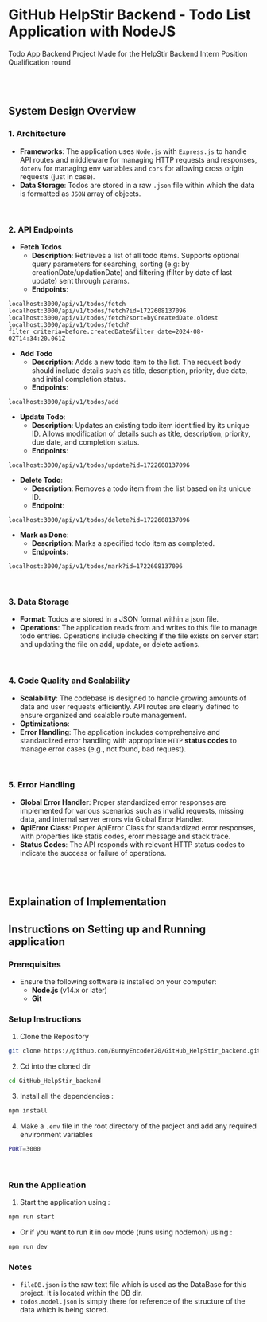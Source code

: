 # GitHub HelpStir Backend - Todo List Application with NodeJS 

Todo App Backend Project Made for the HelpStir Backend Intern Position Qualification round

<br><br>

## System Design Overview

### 1. Architecture
- **Frameworks**: The application uses `Node.js` with `Express.js` to handle API routes and middleware for managing HTTP requests and responses, `dotenv` for managing env variables and  `cors` for allowing cross origin requests (just in case).
- **Data Storage**: Todos are stored in a raw `.json` file within which the data is formatted as `JSON` array of objects.

<br>

### 2. API Endpoints
- **Fetch Todos**
    - **Description**: Retrieves a list of all todo items. Supports optional query parameters for searching, sorting (e.g: by creationDate/updationDate) and filtering (filter by date of last update) sent through params. 
    - **Endpoints**: 
```
localhost:3000/api/v1/todos/fetch
localhost:3000/api/v1/todos/fetch?id=1722608137096
localhost:3000/api/v1/todos/fetch?sort=byCreatedDate.oldest
localhost:3000/api/v1/todos/fetch?filter_criteria=before.createdDate&filter_date=2024-08-02T14:34:20.061Z
```

- **Add Todo**
    - **Description**: Adds a new todo item to the list. The request body should include details such as title, description, priority, due date, and initial completion status.
    - **Endpoints**:
```
localhost:3000/api/v1/todos/add
```


- **Update Todo**:
    - **Description**: Updates an existing todo item identified by its unique ID. Allows modification of details such as title, description, priority, due date, and completion status.
    - **Endpoints**:
```
localhost:3000/api/v1/todos/update?id=1722608137096
```


- **Delete Todo**:
    - **Description**: Removes a todo item from the list based on its unique ID.
    - **Endpoint**:
```
localhost:3000/api/v1/todos/delete?id=1722608137096
```


- **Mark as Done**:
    - **Description**: Marks a specified todo item as completed.
    - **Endpoints**:
```
localhost:3000/api/v1/todos/mark?id=1722608137096
```

<br>

### 3. Data Storage

- **Format**: Todos are stored in a JSON format within a json file.
- **Operations**: The application reads from and writes to this file to manage todo entries. Operations include checking if the file exists on server start and updating the file on add, update, or delete actions.

<br>

### 4. Code Quality and Scalability
- **Scalability**: The codebase is designed to handle growing amounts of data and user requests efficiently. API routes are clearly defined to ensure organized and scalable route management.
- **Optimizations**:
- **Error Handling**: The application includes comprehensive and standardized error handling with appropriate `HTTP` **status codes** to manage error cases (e.g., not found, bad request).

<br>

### 5. Error Handling
- **Global Error Handler**: Proper standardized error responses are implemented for various scenarios such as invalid requests, missing data, and internal server errors via Global Error Handler.
- **ApiError Class**: Proper ApiError Class for standardized error responses, with properties like statis codes, erorr message and stack trace.
- **Status Codes**: The API responds with relevant HTTP status codes to indicate the success or failure of operations. 

<br><br>

## Explaination of Implementation 

## Instructions on Setting up and Running application

### Prerequisites
- Ensure the following software is installed on your computer:
    - **Node.js** (v14.x or later)
    - **Git**

### Setup Instructions 
1. Clone the Repository
```bash
git clone https://github.com/BunnyEncoder20/GitHub_HelpStir_backend.git
```
2. Cd into the cloned dir
```bash
cd GitHub_HelpStir_backend
```
3. Install all the dependencies : 
```bash
npm install
```
4. Make a `.env` file in the root directory of the project and add any required environment variables
```bash
PORT=3000
```

<br>

### Run the Application 
1. Start the application using : 
```bash
npm run start
```
- Or if you want to run it in `dev` mode (runs using nodemon) using : 
```bash
npm run dev
```

### Notes
- `fileDB.json` is the raw text file which is used as the DataBase for this project. It is located within the DB dir.
- `todos.model.json` is simply there for reference of the structure of the data which is being stored.